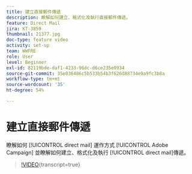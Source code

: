 ```yaml
---
title: 建立直接郵件傳遞
description: 瞭解如何建立、格式化及執行直接郵件傳遞。
feature: Direct Mail
jira: KT-3859
thumbnail: 21377.jpg
doc-type: feature video
activity: set-up
team: WWFRE
role: User
level: Beginner
exl-id: 82119bde-daf1-4233-96dc-d6ce235e0934
source-git-commit: 35e036486c5b533b54b3f626d88734e9a9fc3b8a
workflow-type: tm+mt
source-wordcount: '35'
ht-degree: 54%

---
```


# 建立直接郵件傳遞

瞭解如何 [!UICONTROL direct mail] 運作方式 [!UICONTROL Adobe Campaign] 並瞭解如何建立、格式化及執行 [!UICONTROL direct mail]傳遞。

>[!VIDEO](https://video.tv.adobe.com/v/21377?quality=12&learn=on){transcript=true}
